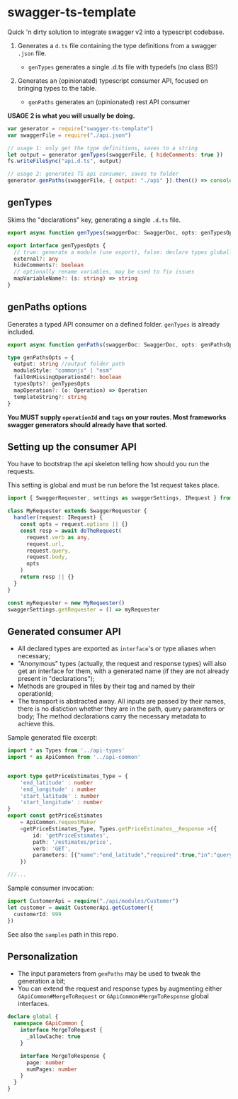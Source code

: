 # swagger-ts-template

Quick 'n dirty solution to integrate swagger v2 into a typescript codebase.

1. Generates a `d.ts` file containing the type definitions from
   a swagger `.json` file.

   - `genTypes` generates a single .d.ts file with typedefs (no class BS!)

2. Generates an (opinionated) typescript consumer API, focused on bringing
   types to the table.
   - `genPaths` generates an (opinionated) rest API consumer

**USAGE 2 is what you will usually be doing.**

```javascript
var generator = require("swagger-ts-template")
var swaggerFile = require("./api.json")

// usage 1: only get the type definitions, saves to a string
let output = generator.genTypes(swaggerFile, { hideComments: true })
fs.writeFileSync("api.d.ts", output)

// usage 2: generates TS api consumer, saves to folder
generator.genPaths(swaggerFile, { output: "./api" }).then(() => console.log("okay"))
```

## genTypes

Skims the "declarations" key, generating a single `.d.ts` file.

```ts
export async function genTypes(swaggerDoc: SwaggerDoc, opts: genTypesOpts = {}): Promise<string>

export interface genTypesOpts {
  // true: generate a module (use export), false: declare types globally
  external?: any
  hideComments?: boolean
  // optionally rename variables, may be used to fix issues
  mapVariableName?: (s: string) => string
}
```

## genPaths options

Generates a typed API consumer on a defined folder. `genTypes` is already included.

```ts
export async function genPaths(swaggerDoc: SwaggerDoc, opts: genPathsOpts): Promise<void>

type genPathsOpts = {
  output: string //output folder path
  moduleStyle: "commonjs" | "esm"
  failOnMissingOperationId?: boolean
  typesOpts?: genTypesOpts
  mapOperation?: (o: Operation) => Operation
  templateString?: string
}
```

**You MUST supply `operationId` and `tags` on your routes. Most frameworks swagger generators
should already have that sorted.**

## Setting up the consumer API

You have to bootstrap the api skeleton telling how should you run the requests.

This setting is global and must be run before the 1st request takes place.

```typescript
import { SwaggerRequester, settings as swaggerSettings, IRequest } from "./swagger/api-common"

class MyRequester extends SwaggerRequester {
  handler(request: IRequest) {
    const opts = request.options || {}
    const resp = await doTheRequest(
      request.verb as any,
      request.url,
      request.query,
      request.body,
      opts
    )
    return resp || {}
  }
}

const myRequester = new MyRequester()
swaggerSettings.getRequester = () => myRequester
```

## Generated consumer API

  - All declared types are exported as `interface`'s or type aliases when necessary;
  - "Anonymous" types (actually, the request and response types)
    will also get an interface for them, with a generated name (if they are not already present in "declarations");
  - Methods are grouped in files by their tag and named by their operationId;
  - The transport is abstracted away. All inputs are passed by their names, there is no distiction whether they are in the path, query parameters or body; The method declarations carry the necessary metadata to achieve this.

Sample generated file excerpt:

```ts
import * as Types from '../api-types'
import * as ApiCommon from '../api-common'


export type getPriceEstimates_Type = {
    'end_latitude' : number
    'end_longitude' : number
    'start_latitude' : number
    'start_longitude' : number
}
export const getPriceEstimates
    = ApiCommon.requestMaker
    <getPriceEstimates_Type, Types.getPriceEstimates__Response >({
        id: 'getPriceEstimates',
        path: '/estimates/price',
        verb: 'GET',
        parameters: [{"name":"end_latitude","required":true,"in":"query"},{"name":"end_longitude","required":true,"in":"query"},{"name":"start_latitude","required":true,"in":"query"},{"name":"start_longitude","required":true,"in":"query"}]
    })

///...
```

Sample consumer invocation:

```ts
import CustomerApi = require("./api/modules/Customer")
let customer = await CustomerApi.getCustomer({
  customerId: 999
})
```

See also the `samples` path in this repo.

## Personalization

  - The input parameters from `genPaths` may be used to tweak the generation a bit;
  - You can extend the request and response types by augmenting either
`GApiCommon#MergeToRequest` or `GApiCommon#MergeToResponse` global interfaces.

```ts
declare global {
  namespace GApiCommon {
    interface MergeToRequest {
      _allowCache: true
    }

    interface MergeToResponse {
      page: number
      numPages: number
    }
  }
}
```
